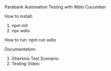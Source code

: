 Parabank Automation Testing with Wdio Cucumber

How to install:

1. npm init
2. npx wdio

How to run:
npm run wdio

Documentation:

1. Gherkins Test Scenario:
2. Testing Video:
